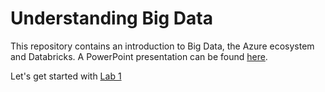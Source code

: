 # Understanding Big Data

This repository contains an introduction to Big Data, the Azure ecosystem and Databricks. A PowerPoint presentation can be found [here](presentation/bigdata.pptx).

Let's get started with [Lab 1](lab1/lab1.md)
